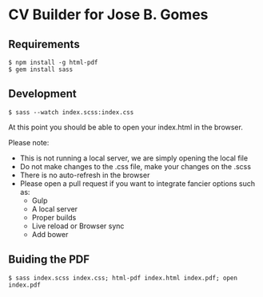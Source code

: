 # CV Builder for Jose B. Gomes

## Requirements

    $ npm install -g html-pdf
    $ gem install sass

## Development

    $ sass --watch index.scss:index.css

At this point you should be able to open your index.html in the browser.

Please note:

  - This is not running a local server, we are simply opening the local file
  - Do not make changes to the .css file, make your changes on the .scss
  - There is no auto-refresh in the browser
  - Please open a pull request if you want to integrate fancier options such as:
    - Gulp
    - A local server
    - Proper builds
    - Live reload or Browser sync
    - Add bower

## Buiding the PDF

    $ sass index.scss index.css; html-pdf index.html index.pdf; open index.pdf
